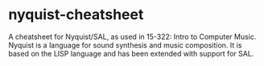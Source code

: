 # nyquist-cheatsheet
A cheatsheet for Nyquist/SAL, as used in 15-322: Intro to Computer Music. Nyquist is a language for sound synthesis and music composition. It is based on the LISP language and has been extended with support for SAL.
